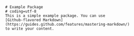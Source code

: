     # Example Package
    # coding=utf-8
    This is a simple example package. You can use
    [Github-flavored Markdown](https://guides.github.com/features/mastering-markdown/) 
    to write your content.